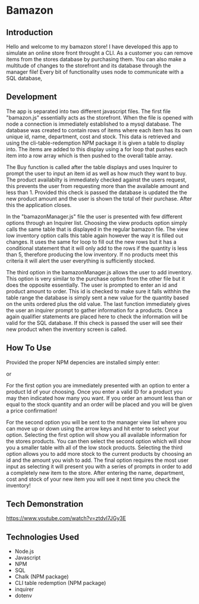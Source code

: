 # Bamazon


Introduction 
---------------------------------------------

Hello and welcome to my bamazon store! I have developed this app to simulate an online store front throught a CLI. As a customer you can remove items from the stores database by purchasing them. You can also make a multitude of changes to the storefront and its database through the manager file! Every bit of functionality uses node to communicate with a SQL database,


Development
---------------------------------------------
The app is separated into two different javascript files. The first file "bamazon.js" essentially acts as the storefront. When the file is opened with node a connection is immediately established to a mysql database. The database was created to contain rows of items where each item has its own unique id, name, department, cost and stock. This data is retrieved and using the cli-table-redemption NPM package it is given a table to display into. The items are added to this display using a for loop that pushes each item into a row array which is then pushed to the overall table array.

The Buy function is called after the table displays and uses Inquirer to prompt the user to input an item id as well as how much they want to buy. The product availabilty is immediately checked against the users request, this prevents the user from requesting more than the available amount and less than 1. Provided this check is passed the database is updated the the new product amount and the user is shown the total of their purchase. After this the application closes.

In the "bamazonManager.js" file the user is presented with few different options through an Inquirer list. Choosing the view products option simply calls the same table that is displayed in the regular bamazon file. The view low inventory option calls this table again however the way it is filled out changes. It uses the same for loop to fill out the new rows but it has a conditional statement that it will only add to the rows if the quantity is less than 5, therefore producing the low inventory. If no products meet this criteria it will alert the user everything is sufficiently stocked.

The third option in the bamazonManager.js allows the user to add inventory. This option is very similar to the purchase option from the other file but it does the opposite essentially. The user is prompted to enter an id and product amount to order. This id is checked to make sure it falls withhin the table range the database is simply sent a new value for the quantity based on the units ordered plus the old value. The last function immediately gives the user an inquirer prompt to gather information for a products. Once a again qualifier statements are placed here to check the information will be valid for the SQL database. If this check is passed the user will see their new product when the inventory screen is called.



How To Use
-------------------------------------------

Provided the proper NPM depencies are installed simply enter:

<node bamazon.js>   or    <node bamazonManager.js>

For the first option you are immediately presented with an option to enter a product Id of your choosing. Once you enter a valid ID for a product you may then indicated how many you want. If you order an amount less than or equal to the stock quantity and an order will be placed and you will be given a price confirmation!

For the second option you will be sent to the manager view list where you can move up or down using the arrow keys and hit enter to select your option. Selecting the first option will show you all available information for the stores products. You can then select the second option which will show you a smaller table with all of the low stock products. Selecting the third option allows you to add more stock to the current products by choosing an id and the amount you wish to add. The final option requires the most user input as selecting it will present you with a series of prompts in order to add a completely new item to the store. After entering the name, department, cost and stock of your new item you will see it next time you check the inventory!

Tech Demonstration
------------------------------------------------
https://www.youtube.com/watch?v=ztdvl7JGy3E



Technologies Used
----------------------------------------
- Node.js
- Javascript
- NPM 
- SQL
- Chalk (NPM package)
- CLI table redemption (NPM package)
- inquirer
- dotenv




